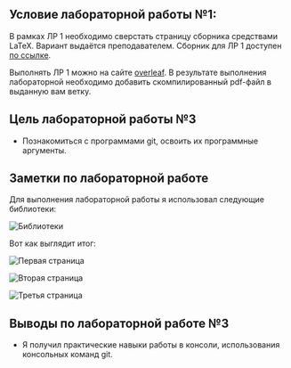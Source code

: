 ## Условие лабораторной работы №1:
В рамках ЛР 1 необходимо сверстать страницу сборника средствами LaTeX. Вариант выдаётся преподавателем. Сборник для ЛР 1 доступен [по ссылке](https://proc.ostis.net/proc/Proceedings%20OSTIS-2024.pdf).

Выполнять ЛР 1 можно на сайте [overleaf](https://www.overleaf.com/learn). В результате выполнения лабораторной необходимо добавить скомпилированный pdf-файл в выданную вам ветку.

## Цель лабораторной работы №3
- Познакомиться с программами git, освоить их программные аргументы.

## Заметки по лабораторной работе

Для выполнения лабораторной работы я использовал следующие библиотеки:

![Библиотеки](/readme_images/image1.png)

Вот как выглядит итог:

![Первая страница](/readme_images/image2.png)

![Вторая страница](/readme_images/image3.png)

![Третья страница](/readme_images/image4.png)

## Выводы по лабораторной работе №3
- Я получил практические навыки работы в консоли, использования консольных команд git.